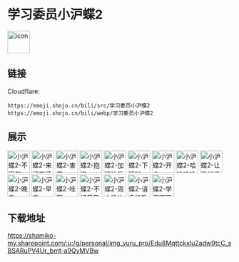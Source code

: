 # 学习委员小沪蝶2
<img src="https://emoji.shojo.cn/bili/src/学习委员小沪蝶2/icon.png" width="50" height="50" alt="icon">

## 链接
Cloudflare:
```
https://emoji.shojo.cn/bili/src/学习委员小沪蝶2
https://emoji.shojo.cn/bili/webp/学习委员小沪蝶2
```
## 展示
<img src="https://emoji.shojo.cn/bili/src/学习委员小沪蝶2/小沪蝶2-不客气.png" width="50" height="50" alt="小沪蝶2-不客气">
<img src="https://emoji.shojo.cn/bili/src/学习委员小沪蝶2/小沪蝶2-来了来了.png" width="50" height="50" alt="小沪蝶2-来了来了">
<img src="https://emoji.shojo.cn/bili/src/学习委员小沪蝶2/小沪蝶2-害羞.png" width="50" height="50" alt="小沪蝶2-害羞">
<img src="https://emoji.shojo.cn/bili/src/学习委员小沪蝶2/小沪蝶2-抱抱.png" width="50" height="50" alt="小沪蝶2-抱抱">
<img src="https://emoji.shojo.cn/bili/src/学习委员小沪蝶2/小沪蝶2-加班快乐.png" width="50" height="50" alt="小沪蝶2-加班快乐">
<img src="https://emoji.shojo.cn/bili/src/学习委员小沪蝶2/小沪蝶2-下班啦.png" width="50" height="50" alt="小沪蝶2-下班啦">
<img src="https://emoji.shojo.cn/bili/src/学习委员小沪蝶2/小沪蝶2-开心.png" width="50" height="50" alt="小沪蝶2-开心">
<img src="https://emoji.shojo.cn/bili/src/学习委员小沪蝶2/小沪蝶2-哈哈哈哈哈.png" width="50" height="50" alt="小沪蝶2-哈哈哈哈哈">
<img src="https://emoji.shojo.cn/bili/src/学习委员小沪蝶2/小沪蝶2-让我想想.png" width="50" height="50" alt="小沪蝶2-让我想想">
<img src="https://emoji.shojo.cn/bili/src/学习委员小沪蝶2/小沪蝶2-晚安.png" width="50" height="50" alt="小沪蝶2-晚安">
<img src="https://emoji.shojo.cn/bili/src/学习委员小沪蝶2/小沪蝶2-早安.png" width="50" height="50" alt="小沪蝶2-早安">
<img src="https://emoji.shojo.cn/bili/src/学习委员小沪蝶2/小沪蝶2-哇哦.png" width="50" height="50" alt="小沪蝶2-哇哦">
<img src="https://emoji.shojo.cn/bili/src/学习委员小沪蝶2/小沪蝶2-不好意思.png" width="50" height="50" alt="小沪蝶2-不好意思">
<img src="https://emoji.shojo.cn/bili/src/学习委员小沪蝶2/小沪蝶2-周末愉快.png" width="50" height="50" alt="小沪蝶2-周末愉快">
<img src="https://emoji.shojo.cn/bili/src/学习委员小沪蝶2/小沪蝶2-请多指教.png" width="50" height="50" alt="小沪蝶2-请多指教">
<img src="https://emoji.shojo.cn/bili/src/学习委员小沪蝶2/小沪蝶2-学习强国.png" width="50" height="50" alt="小沪蝶2-学习强国">

## 下载地址

https://shamiko-my.sharepoint.com/:u:/g/personal/img_yuru_pro/Edu8MqttckxIu2adw9tcC_sBSARuPV4Ur_bmt-a9QyMVBw